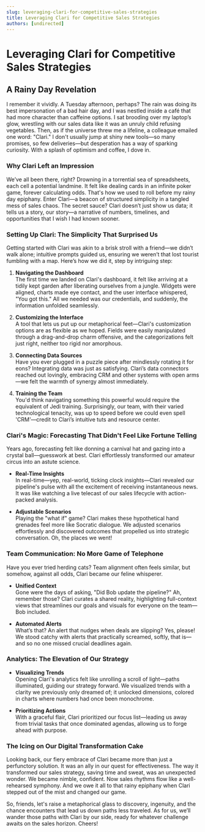```yaml
---
slug: leveraging-clari-for-competitive-sales-strategies
title: Leveraging Clari for Competitive Sales Strategies
authors: [undirected]
---
```



# Leveraging Clari for Competitive Sales Strategies

## A Rainy Day Revelation

I remember it vividly. A Tuesday afternoon, perhaps? The rain was doing its best impersonation of a bad hair day, and I was nestled inside a café that had more character than caffeine options. I sat brooding over my laptop’s glow, wrestling with our sales data like it was an unruly child refusing vegetables. Then, as if the universe threw me a lifeline, a colleague emailed one word: "Clari." I don't usually jump at shiny new tools—so many promises, so few deliveries—but desperation has a way of sparking curiosity. With a splash of optimism and coffee, I dove in.

### Why Clari Left an Impression

We’ve all been there, right? Drowning in a torrential sea of spreadsheets, each cell a potential landmine. It felt like dealing cards in an infinite poker game, forever calculating odds. That's how we used to roll before my rainy day epiphany. Enter Clari—a beacon of structured simplicity in a tangled mess of sales chaos. The secret sauce? Clari doesn’t just show us data; it tells us a story, our story—a narrative of numbers, timelines, and opportunities that I wish I had known sooner.

### Setting Up Clari: The Simplicity That Surprised Us

Getting started with Clari was akin to a brisk stroll with a friend—we didn’t walk alone; intuitive prompts guided us, ensuring we weren’t that lost tourist fumbling with a map. Here’s how we did it, step by intriguing step:

1. **Navigating the Dashboard**  
   The first time we landed on Clari's dashboard, it felt like arriving at a tidily kept garden after liberating ourselves from a jungle. Widgets were aligned, charts made eye contact, and the user interface whispered, "You got this." All we needed was our credentials, and suddenly, the information unfolded seamlessly.

2. **Customizing the Interface**  
   A tool that lets us put up our metaphorical feet—Clari's customization options are as flexible as we hoped. Fields were easily manipulated through a drag-and-drop charm offensive, and the categorizations felt just right, neither too rigid nor amorphous.

3. **Connecting Data Sources**  
   Have you ever plugged in a puzzle piece after mindlessly rotating it for eons? Integrating data was just as satisfying. Clari’s data connectors reached out lovingly, embracing CRM and other systems with open arms—we felt the warmth of synergy almost immediately.

4. **Training the Team**  
   You'd think navigating something this powerful would require the equivalent of Jedi training. Surprisingly, our team, with their varied technological tenacity, was up to speed before we could even spell 'CRM'—credit to Clari’s intuitive tuts and resource center.

### Clari's Magic: Forecasting That Didn't Feel Like Fortune Telling

Years ago, forecasting felt like donning a carnival hat and gazing into a crystal ball—guesswork at best. Clari effortlessly transformed our amateur circus into an astute science.

- **Real-Time Insights**  
   In real-time—yep, real-world, ticking clock insights—Clari revealed our pipeline's pulse with all the excitement of receiving instantaneous news. It was like watching a live telecast of our sales lifecycle with action-packed analysis.

- **Adjustable Scenarios**  
   Playing the "what if" game? Clari makes these hypothetical hand grenades feel more like Socratic dialogue. We adjusted scenarios effortlessly and discovered outcomes that propelled us into strategic conversation. Oh, the places we went!

### Team Communication: No More Game of Telephone

Have you ever tried herding cats? Team alignment often feels similar, but somehow, against all odds, Clari became our feline whisperer.

- **Unified Context**  
   Gone were the days of asking, "Did Bob update the pipeline?" Ah, remember those? Clari curates a shared reality, highlighting full-context views that streamlines our goals and visuals for everyone on the team—Bob included.

- **Automated Alerts**  
   What’s that? An alert that nudges when deals are slipping? Yes, please! We stood catchy with alerts that practically screamed, softly, that is—and so no one missed crucial deadlines again. 

### Analytics: The Elevation of Our Strategy

- **Visualizing Trends**  
   Opening Clari's analytics felt like unrolling a scroll of light—paths illuminated, guiding our strategy forward. We visualized trends with a clarity we previously only dreamed of; it unlocked dimensions, colored in charts where numbers had once been monochrome.

- **Prioritizing Actions**  
   With a graceful flair, Clari prioritized our focus list—leading us away from trivial tasks that once dominated agendas, allowing us to forge ahead with purpose.

### The Icing on Our Digital Transformation Cake

Looking back, our fiery embrace of Clari became more than just a perfunctory solution. It was an ally in our quest for effectiveness. The way it transformed our sales strategy, saving time and sweat, was an unexpected wonder. We became nimble, confident. Now sales rhythms flow like a well-rehearsed symphony. And we owe it all to that rainy epiphany when Clari stepped out of the mist and changed our game.

So, friends, let's raise a metaphorical glass to discovery, ingenuity, and the chance encounters that lead us down paths less traveled. As for us, we’ll wander those paths with Clari by our side, ready for whatever challenge awaits on the sales horizon. Cheers!